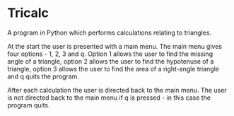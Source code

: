 # Tricalc
A program in Python which performs calculations relating to triangles.

At the start the user is presented with a main menu. The main menu gives four options - 1, 2, 3 and q. Option 1 allows the user to find the missing angle of a triangle, option 2 allows the user to find the hypotenuse of a triangle, option 3 allows the user to find the area of a right-angle triangle and q quits the program. 

After each calculation the user is directed back to the main menu. The user is not directed back to the main menu if q is pressed - in this case the program quits. 







